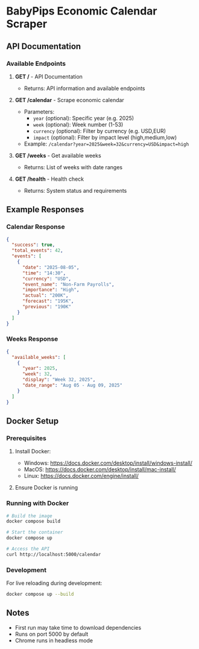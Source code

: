 # BabyPips Economic Calendar Scraper

## API Documentation

### Available Endpoints

1. **GET /** - API Documentation
   - Returns: API information and available endpoints

2. **GET /calendar** - Scrape economic calendar
   - Parameters:
     - `year` (optional): Specific year (e.g. 2025)
     - `week` (optional): Week number (1-53)
     - `currency` (optional): Filter by currency (e.g. USD,EUR)
     - `impact` (optional): Filter by impact level (high,medium,low)
   - Example: `/calendar?year=2025&week=32&currency=USD&impact=high`

3. **GET /weeks** - Get available weeks
   - Returns: List of weeks with date ranges

4. **GET /health** - Health check
   - Returns: System status and requirements

## Example Responses

### Calendar Response
```json
{
  "success": true,
  "total_events": 42,
  "events": [
    {
      "date": "2025-08-05",
      "time": "14:30",
      "currency": "USD",
      "event_name": "Non-Farm Payrolls",
      "importance": "High",
      "actual": "200K",
      "forecast": "195K",
      "previous": "190K"
    }
  ]
}
```

### Weeks Response
```json
{
  "available_weeks": [
    {
      "year": 2025,
      "week": 32,
      "display": "Week 32, 2025",
      "date_range": "Aug 05 - Aug 09, 2025"
    }
  ]
}
```

## Docker Setup

### Prerequisites
1. Install Docker:
   - Windows: https://docs.docker.com/desktop/install/windows-install/
   - MacOS: https://docs.docker.com/desktop/install/mac-install/
   - Linux: https://docs.docker.com/engine/install/

2. Ensure Docker is running

### Running with Docker
```bash
# Build the image
docker compose build

# Start the container
docker compose up

# Access the API
curl http://localhost:5000/calendar
```

### Development
For live reloading during development:
```bash
docker compose up --build
```

## Notes
- First run may take time to download dependencies
- Runs on port 5000 by default
- Chrome runs in headless mode